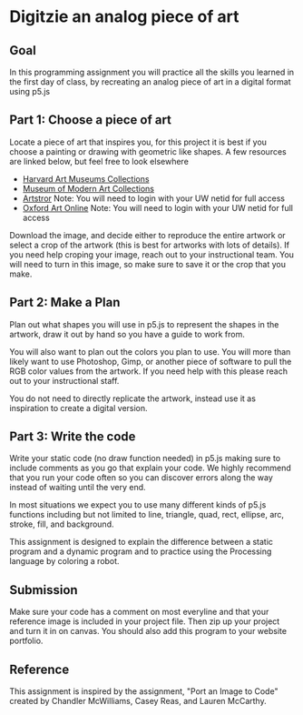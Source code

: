 # Digitzie an analog piece of art
## Goal 
In this programming assignment you will practice all the skills you learned in the first day of class, by recreating an analog piece of art in a digital format using p5.js

## Part 1: Choose a piece of art
Locate a piece of art that inspires you, for this project it is best if you choose a painting or drawing with geometric like shapes. A few resources are linked below, but feel free to look elsewhere

* [Harvard Art Museums Collections](http://www.harvardartmuseums.org/collections?)
* [Museum of Modern Art Collections](http://www.moma.org/collection/)
* [Artstror](http://offcampus.lib.washington.edu/login?url=http://www.artstor.org/index.shtml) Note: You will need to login with your UW netid for full access
* [Oxford Art Online](http://offcampus.lib.washington.edu/login?url=http://www.oxfordartonline.com/) Note: You will need to login with your UW netid for full access

Download the image, and decide either to reproduce the entire artwork or select a crop of the artwork (this is best for artworks with lots of details). If you need help croping your image, reach out to your instructional team. You will need to turn in this image, so make sure to save it or the crop that you make.

## Part 2: Make a Plan
Plan out what shapes you will use in p5.js to represent the shapes in the artwork, draw it out by hand so you have a guide to work from. 

You will also want to plan out the colors you plan to use. You will more than likely want to use Photoshop, Gimp, or another piece of software to pull the RGB color values from the artwork. If you need help with this please reach out to your instructional staff.

You do not need to directly replicate the artwork, instead use it as inspiration to create a digital version.

## Part 3: Write the code
Write your static code (no draw function needed) in p5.js making sure to include comments as you go that explain your code. We highly recommend that you run your code often so you can discover errors along the way instead of waiting until the very end.

In most situations we expect you to use many different kinds of p5.js functions including but not limited to line, triangle, quad, rect, ellipse, arc, stroke, fill, and background. 

This assignment is designed to explain the difference between a static program and a dynamic program and to practice using the Processing language by coloring a robot. 

## Submission
Make sure your code has a comment on most everyline and that your reference image is included in your project file. Then zip up your project and turn it in on canvas. You should also add this program to your website portfolio.

## Reference
This assignment is inspired by the assignment, "Port an Image to Code" created by Chandler McWilliams, Casey Reas, and Lauren McCarthy.